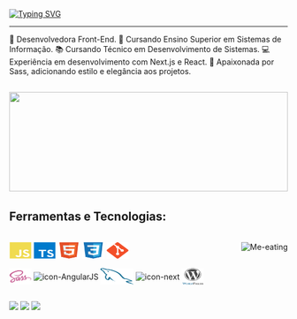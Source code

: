 <a align="center" href="https://git.io/typing-svg" height="40">
  <img src="https://readme-typing-svg.demolab.com?font=Fira+Code&weight=500&size=36&duration=2000&pause=1000&color=9160F7&multiline=true&width=435&lines=Amanda+Rodrigues" alt="Typing SVG" />
  <hr>
</a>

🌸 Desenvolvedora Front-End.
🚀 Cursando Ensino Superior em Sistemas de Informação.
📚 Cursando Técnico em Desenvolvimento de Sistemas.
💻 Experiência em desenvolvimento com Next.js e React.
🎨 Apaixonada por Sass, adicionando estilo e elegância aos projetos.
##

<div>
  <img height="180em" width="100%" src="https://github-readme-stats.vercel.app/api/top-langs/?username=MichiganRx&layout=compact&langs_count=7&theme=github_dark"/>
</div>

## Ferramentas e Tecnologias:
<div style="display: inline_block"><br>
  <img align="center" alt="icon-Js" height="30" width="40" src="https://raw.githubusercontent.com/devicons/devicon/master/icons/javascript/javascript-plain.svg">
  <img align="center" alt="icon-typescript" height="30" width="40" src="https://raw.githubusercontent.com/devicons/devicon/master/icons/typescript/typescript-original.svg">
  <img align="center" alt="icon-HTML" height="30" width="40" src="https://raw.githubusercontent.com/devicons/devicon/master/icons/html5/html5-original.svg">
  <img align="center" alt="icon-CSS" height="30" width="40" src="https://raw.githubusercontent.com/devicons/devicon/master/icons/css3/css3-original.svg">
  <img align="center" alt="icon-git" height="30" width="40" src="https://raw.githubusercontent.com/devicons/devicon/master/icons/git/git-original.svg">
  <img align="right" alt="Me-eating" height="250" src="https://github.com/MichiganRx/MichiganRx/assets/111995632/5212c303-196f-468c-9885-d21e884730b1">
 </div>
 <div style="display: inline_block"><br>
  <img align="center" alt="icon-sass" height="30" width="40" src="https://raw.githubusercontent.com/devicons/devicon/master/icons/sass/sass-original.svg">
  <img align="center" alt="icon-AngularJS" height="30" width="35" src="https://github.com/MichiganRx/MichiganRx/assets/111995632/eaa675e1-f645-4b82-b736-bdd02283c5e7">
  <img align="center" alt="icon-mysql" height="30" width="60" src="https://raw.githubusercontent.com/devicons/devicon/master/icons/mysql/mysql-original.svg">
  <img align="center" alt="icon-next" height="28" width="28" src="https://github.com/MichiganRx/MichiganRx/assets/111995632/7e9c5c36-dec0-4db4-9541-6aa4f04d04e6">
  <img align="center" alt="Digu-wordpress" height="30" width="40" src="https://raw.githubusercontent.com/devicons/devicon/master/icons/wordpress/wordpress-original.svg">
</div>
 
##

<div> 
  <a href="https://www.instagram.com/michigan.rx/" target="_blank"><img src="https://img.shields.io/badge/-Instagram-%23E4405F?style=for-the-badge&logo=instagram&logoColor=white" target="_blank"></a>
 	<a href="https://www.twitch.tv/michiganrx" target="_blank"><img src="https://img.shields.io/badge/Twitch-9146FF?style=for-the-badge&logo=twitch&logoColor=white" target="_blank"></a>
  <a href="https://www.linkedin.com/in/amanda-rodrigues-354a46249/" target="_blank"><img src="https://img.shields.io/badge/-LinkedIn-%230077B5?style=for-the-badge&logo=linkedin&logoColor=white" target="_blank"></a> 
</div>
